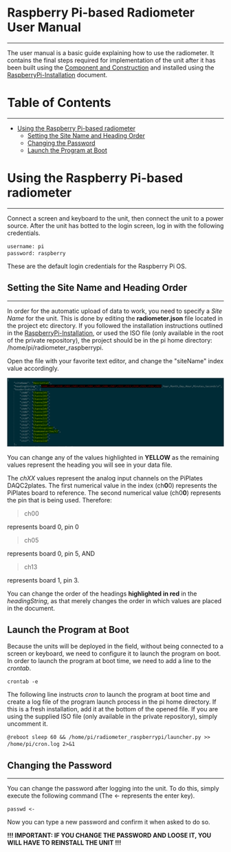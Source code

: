 # Raspberry Pi-based Radiometer User Manual
---
The user manual is a basic guide explaining how to use the radiometer.  It contains the final steps required for implementation of the unit after it has been built using the [Component and Construction](Component-and-Construction.md) and installed using the [RaspberryPi-Installation](RaspberryPi-Installation.md) document.

# Table of Contents
---
* [Using the Raspberry Pi-based radiometer](#using-the-raspberry-pi-based-radiometer)
  * [Setting the Site Name and Heading Order](#setting-the-site-name-and-heading-order)
  * [Changing the Password](#changing-the-password)
  * [Launch the Program at Boot](#launch-the-program-at-boot)

# Using the Raspberry Pi-based radiometer
---
Connect a screen and keyboard to the unit, then connect the unit to a power source.  After the unit has botted to the login screen, log in with the following credentials.

```
username: pi
password: raspberry
```

These are the default login credentials for the Raspberry Pi OS.

## Setting the Site Name and Heading Order
---
In order for the automatic upload of data to work, you need to specify a *Site Name* for the unit.  This is done by editing the **radiometer.json** file located in the project etc directory.  If you followed the installation instructions outlined in the [RaspberryPi-Installation](RaspberryPi-Installation.md), or used the ISO file (only available in the root of the private repository), the project should be in the pi home directory: /home/pi/radiometer_raspberrypi.

Open the file with your favorite text editor, and change the "siteName" index value accordingly.

<img src="img/radiometer.json.png" alt="Radiometer JSON" /><br>

You can change any of the values highlighted in **YELLOW** as the remaining values represent the heading you will see in your data file.

The *chXX* values represent the analog input channels on the PiPlates DAQC2plates.  The first numerical value in the index (ch**0**0) represents the PiPlates board to reference.  The second numerical value (ch0**0**) represents the pin that is being used.  Therefore:

> ch00

represents board 0, pin 0

> ch05

represents board 0, pin 5, AND

> ch13

represents board 1, pin 3.

You can change the order of the headings **highlighted in red** in the *headingString*, as that merely changes the order in which values are placed in the document.

## Launch the Program at Boot
Because the units will be deployed in the field, without being connected to a screen or keyboard, we need to configure it to launch the program on boot.  In order to launch the program at boot time, we need to add a line to the *crontab*.

```
crontab -e
```

The following line instructs *cron* to launch the program at boot time and create a log file of the program launch process in the pi home directory.  If this is a fresh installation, add it at the bottom of the opened file.  If you are using the supplied ISO file (only available in the private repository), simply uncomment it.

```
@reboot sleep 60 && /home/pi/radiometer_raspberrypi/launcher.py >> /home/pi/cron.log 2>&1
```

## Changing the Password
---
You can change the password after logging into the unit.  To do this, simply execute the following command (The <- represents the enter key).

```
passwd <-
```

Now you can type a new password and confirm it when asked to do so.

**!!! IMPORTANT: IF YOU CHANGE THE PASSWORD AND LOOSE IT, YOU WILL HAVE TO REINSTALL THE UNIT !!!**
